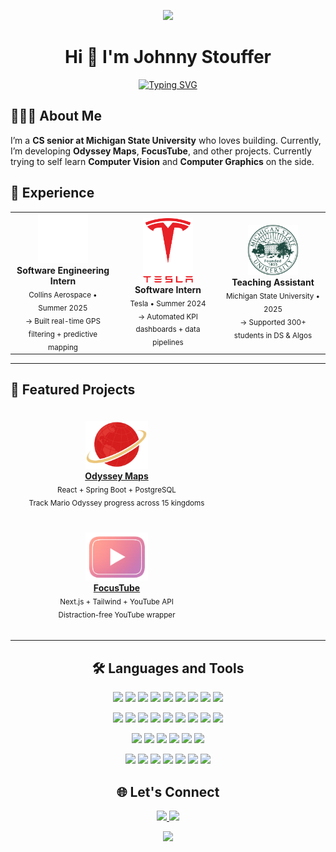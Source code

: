<p align="center">
  <img src="https://capsule-render.vercel.app/api?type=waving&color=gradient&height=100&section=header"/>
</p>

<h1 align="center">Hi 👋  I'm Johnny Stouffer</h1>

<p align="center">
  <a href="https://git.io/typing-svg">
    <img src="https://readme-typing-svg.demolab.com?font=Fira+Code&pause=2000&color=0ef7b3&center=true&vCenter=true&width=600&lines=Prev.+Intern+%40+RTX+%2B+Tesla;CS+Senior+%40+MSU;DSA+TA+%40+MSU" alt="Typing SVG" />
  </a>
</p>


## 👨🏻‍💻 About Me  

I’m a **CS senior at Michigan State University** who loves building. Currently, I’m developing **Odyssey Maps**, **FocusTube**, and other projects. Currently trying to self learn **Computer Vision** and **Computer Graphics** on the side.


## 💼 Experience

<table>
  <tr>
    <td align="center" width="33%">
      <img src="./resources/rtxlogo.svg.png" width="80"/><br>
      <b>Software Engineering Intern</b><br>
      <sub>Collins Aerospace • Summer 2025</sub><br>
      <sub>→ Built real-time GPS filtering + predictive mapping</sub>
    </td>
    <td align="center" width="33%">
      <img src="./resources/teslalogo.svg.png" width="80"/><br>
      <b>Software Intern</b><br>
      <sub>Tesla • Summer 2024</sub><br>
      <sub>→ Automated KPI dashboards + data pipelines</sub>
    </td>
    <td align="center" width="33%">
      <img src="./resources/msulogo.svg.png" width="80"/><br>
      <b>Teaching Assistant</b><br>
      <sub>Michigan State University • 2025</sub><br>
      <sub>→ Supported 300+ students in DS & Algos</sub>
    </td>
  </tr>
</table>

---

## 🚀 Featured Projects

<p align="center">
  <div style="display:inline-block; width:300px; margin:20px; text-align:center;">
    <a href="https://odysseymaps.com">
      <img src="./resources/omlogo.png" width="100" alt="Odyssey Maps Demo"/><br>
      <b>Odyssey Maps</b>
    </a><br>
    <sub>React + Spring Boot + PostgreSQL</sub><br>
    <sub>Track Mario Odyssey progress across 15 kingdoms</sub>
  </div>

  <div style="display:inline-block; width:300px; margin:20px; text-align:center;">
    <a href="https://focus-youtube.vercel.app/">
      <img src="./resources/focus.svg.png" width="100" alt="FocusTube Demo"/><br>
      <b>FocusTube</b>
    </a><br>
    <sub>Next.js + Tailwind + YouTube API</sub><br>
    <sub>Distraction-free YouTube wrapper</sub>
  </div>
</p>

---

<h2 align="center">🛠️ Languages and Tools</h2>

<p align="center">
  <!-- Languages -->
  <img src="https://img.shields.io/badge/Python-3776AB.svg?style=for-the-badge&logo=python&logoColor=white"/>
  <img src="https://img.shields.io/badge/C-00599C.svg?style=for-the-badge&logo=c&logoColor=white"/>
  <img src="https://img.shields.io/badge/C++-00599C.svg?style=for-the-badge&logo=cplusplus&logoColor=white"/>
  <img src="https://img.shields.io/badge/Java-007396.svg?style=for-the-badge&logo=java&logoColor=white"/>
  <img src="https://img.shields.io/badge/TypeScript-3178C6.svg?style=for-the-badge&logo=typescript&logoColor=white"/>
  <img src="https://img.shields.io/badge/JavaScript-F7DF1E.svg?style=for-the-badge&logo=javascript&logoColor=black"/>
  <img src="https://img.shields.io/badge/SQL-4479A1.svg?style=for-the-badge&logo=postgresql&logoColor=white"/>
  <img src="https://img.shields.io/badge/HTML5-E34F26.svg?style=for-the-badge&logo=html5&logoColor=white"/>
  <img src="https://img.shields.io/badge/CSS3-1572B6.svg?style=for-the-badge&logo=css3&logoColor=white"/>
</p>

<p align="center">
  <!-- Frameworks -->
  <img src="https://img.shields.io/badge/React-61DAFB.svg?style=for-the-badge&logo=react&logoColor=black"/>
  <img src="https://img.shields.io/badge/Next.js-000000.svg?style=for-the-badge&logo=next.js&logoColor=white"/>
  <img src="https://img.shields.io/badge/Node.js-339933.svg?style=for-the-badge&logo=nodedotjs&logoColor=white"/>
  <img src="https://img.shields.io/badge/Spring%20Boot-6DB33F.svg?style=for-the-badge&logo=springboot&logoColor=white"/>
  <img src="https://img.shields.io/badge/Flask-000000.svg?style=for-the-badge&logo=flask&logoColor=white"/>
  <img src="https://img.shields.io/badge/Django-092E20.svg?style=for-the-badge&logo=django&logoColor=white"/>
  <img src="https://img.shields.io/badge/React%20Native-61DAFB.svg?style=for-the-badge&logo=react&logoColor=black"/>
  <img src="https://img.shields.io/badge/Firebase-FFCA28.svg?style=for-the-badge&logo=firebase&logoColor=black"/>
  <img src="https://img.shields.io/badge/Qt-41CD52.svg?style=for-the-badge&logo=qt&logoColor=white"/>
</p>

<p align="center">
  <!-- Tools -->
  <img src="https://img.shields.io/badge/Docker-2496ED.svg?style=for-the-badge&logo=docker&logoColor=white"/>
  <img src="https://img.shields.io/badge/Git-F05032.svg?style=for-the-badge&logo=git&logoColor=white"/>
  <img src="https://img.shields.io/badge/GCP-4285F4.svg?style=for-the-badge&logo=googlecloud&logoColor=white"/>
  <img src="https://img.shields.io/badge/Linux-FCC624.svg?style=for-the-badge&logo=linux&logoColor=black"/>
  <img src="https://img.shields.io/badge/Android%20Studio-3DDC84.svg?style=for-the-badge&logo=androidstudio&logoColor=white"/>
  <img src="https://img.shields.io/badge/Subversion-809CC9.svg?style=for-the-badge&logo=subversion&logoColor=white"/>
</p>

<p align="center">
  <!-- ML & Data -->
  <img src="https://img.shields.io/badge/PyTorch-EE4C2C.svg?style=for-the-badge&logo=pytorch&logoColor=white"/>
  <img src="https://img.shields.io/badge/Scikit--learn-F7931E.svg?style=for-the-badge&logo=scikitlearn&logoColor=white"/>
  <img src="https://img.shields.io/badge/Pandas-150458.svg?style=for-the-badge&logo=pandas&logoColor=white"/>
  <img src="https://img.shields.io/badge/NumPy-013243.svg?style=for-the-badge&logo=numpy&logoColor=white"/>
  <img src="https://img.shields.io/badge/Polars-5A5A5A.svg?style=for-the-badge&logo=polars&logoColor=white"/>
  <img src="https://img.shields.io/badge/Matplotlib-11557c.svg?style=for-the-badge&logo=plotly&logoColor=white"/>
  <img src="https://img.shields.io/badge/BeautifulSoup-3776AB.svg?style=for-the-badge&logo=python&logoColor=white"/>
</p>


<h2 align="center">🌐 Let's Connect</h2>

<p align="center">
  <a href="https://linkedin.com/in/johnny-stouffer">
    <img src="https://img.shields.io/badge/LinkedIn-0A66C2.svg?&style=for-the-badge&logo=linkedin&logoColor=white" />
  </a>
  <a href="https://github.com/johnnystouffer">
    <img src="https://img.shields.io/badge/GitHub-181717.svg?&style=for-the-badge&logo=github&logoColor=white" />
  </a>
</p>

<p align="center">
  <img src="https://capsule-render.vercel.app/api?type=waving&color=gradient&height=100&section=footer"/>
</p>
